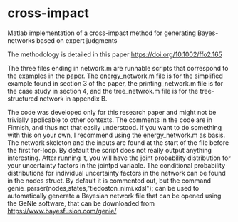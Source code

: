 # cross-impact
Matlab implementation of a cross-impact method for generating Bayes-networks based on expert judgments

The methodology is detailed in this paper https://doi.org/10.1002/ffo2.165

The three files ending in network.m are runnable scripts that correspond to the examples in the paper. The energy_network.m file is for the simplified example found in section 3 of the paper, the printing_network.m file is for the case study in section 4, and the tree_netwrok.m file is for the tree-structured network in appendix B.

The code was developed only for this research paper and might not be trivially applicable to other contexts. The comments in the code are in Finnish, and thus not that easily understood. If you want to do something with this on your own, I recommend using the energy_network.m as basis. The network skeleton and the inputs are found at the start of the file before the first for-loop. By default the script does not really output anything interesting. After running it, you will have the joint probability distribution for your uncertainty factors in the jointpd variable. The conditional probability distributions for individual uncertainty factors in the network can be found in the nodes struct. By default it is commented out, but the command genie_parser(nodes,states,"tiedoston_nimi.xdsl"); can be used to automatically generate a Bayesian network file that can be opened using the GeNIe software, that can be downloaded from https://www.bayesfusion.com/genie/

